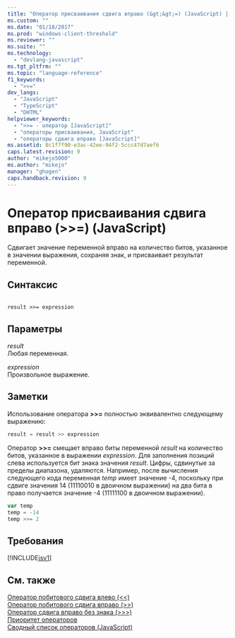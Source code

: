 ```yaml
---
title: "Оператор присваивания сдвига вправо (&gt;&gt;=) (JavaScript) | Microsoft Docs"
ms.custom: ""
ms.date: "01/18/2017"
ms.prod: "windows-client-threshold"
ms.reviewer: ""
ms.suite: ""
ms.technology: 
  - "devlang-javascript"
ms.tgt_pltfrm: ""
ms.topic: "language-reference"
f1_keywords: 
  - ">>="
dev_langs: 
  - "JavaScript"
  - "TypeScript"
  - "DHTML"
helpviewer_keywords: 
  - ">>= - оператор [JavaScript]"
  - "операторы присваивания, JavaScript"
  - "операторы сдвига вправо [JavaScript]"
ms.assetid: 8c1f7f90-e3ac-42ee-94f2-5ccc47d7aef6
caps.latest.revision: 9
author: "mikejo5000"
ms.author: "mikejo"
manager: "ghogen"
caps.handback.revision: 9
---
```

# Оператор присваивания сдвига вправо (&gt;&gt;=) (JavaScript)
Сдвигает значение переменной вправо на количество битов, указанное в значении выражения, сохраняя знак, и присваивает результат переменной.  
  
## Синтаксис  
  
```  
  
result >>= expression  
```  
  
## Параметры  
 *result*  
 Любая переменная.  
  
 *expression*  
 Произвольное выражение.  
  
## Заметки  
 Использование оператора **\>\>\=** полностью эквивалентно следующему выражению:  
  
```javascript  
result = result >> expression  
```  
  
 Оператор **\>\>\=** смещает вправо биты переменной *result* на количество битов, указанное в выражении *expression*.  Для заполнения позиций слева используется бит знака значения *result*.  Цифры, сдвинутые за пределы диапазона, удаляются.  Например, после вычисления следующего кода переменная *temp* имеет значение \-4, поскольку при сдвиге значения 14 \(11110010 в двоичном выражении\) на два бита в право получается значение \-4 \(11111100 в двоичном выражении\).  
  
```javascript  
var temp  
temp = -14  
temp >>= 2  
```  
  
## Требования  
 [!INCLUDE[jsv1](../../javascript/misc/includes/jsv1-md.md)]  
  
## См. также  
 [Оператор побитового сдвига влево \(\<\<\)](../../javascript/reference/bitwise-left-shift-operator-decrement-javascript.md)   
 [Оператор побитового сдвига вправо \(\>\>\)](../../javascript/reference/bitwise-right-shift-operator-decrement-javascript.md)   
 [Оператор сдвига вправо без знака \(\>\>\>\)](../../javascript/reference/unsigned-right-shift-operator-decrement-javascript.md)   
 [Приоритет операторов](../../javascript/operator-subtractprecedence-javascript.md)   
 [Сводный список операторов \(JavaScript\)](../../javascript/misc/operator-subtractsummary-javascript.md)